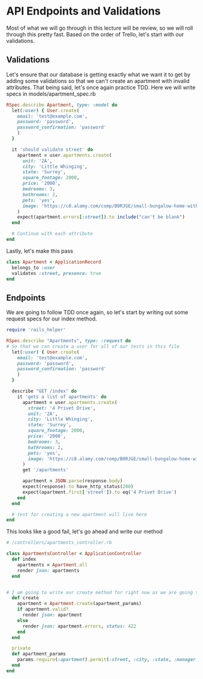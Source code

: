 # API Endpoints and Validations
Most of what we will go through in this lecture will be review, so we will roll through this pretty fast.  Based on the order of Trello, let's start with our validations.


## Validations
Let's ensure that our database is getting exactly what we want it to get by adding some validations so that we can't create an apartment with invalid attributes.  That being said, let's once again practice TDD.  Here we will write specs in models/apartment_spec.rb

```ruby
RSpec.describe Apartment, type: :model do
  let(:user) { User.create(
    email: 'test@example.com',
    password: 'password',
    password_confirmation: 'password'
    )
  }

  it 'should validate street' do
    apartment = user.apartments.create(
      unit: '2A',
      city: 'Little Whinging',
      state: 'Surrey',
      square_footage: 2000,
      price: '2000',
      bedrooms: 3,
      bathrooms: 2,
      pets: 'yes',
      image: 'https://c8.alamy.com/comp/B0RJGE/small-bungalow-home-with-pathway-in-addlestone-surrey-uk-B0RJGE.jpg'
    )
    expect(apartment.errors[:street]).to include("can't be blank")
  end

  # Continue with each attribute
end
```

Lastly, let's make this pass 

```ruby
class Apartment < ApplicationRecord
  belongs_to :user
  validates :street, presence: true
end
```


## Endpoints
We are going to follow TDD once again, so let's start by writing out some request specs for our index method.

```ruby
require 'rails_helper'

RSpec.describe "Apartments", type: :request do
# So that we can create a user for all of our tests in this file
  let(:user) { User.create(
    email: 'test@example.com',
    password: 'password',
    password_confirmation: 'password'
    )
  }

  describe "GET /index" do
    it 'gets a list of apartments' do
      apartment = user.apartments.create(
        street: '4 Privet Drive',
        unit: '2A',
        city: 'Little Whinging',
        state: 'Surrey',
        square_footage: 2000,
        price: '2000',
        bedrooms: 3,
        bathrooms: 2,
        pets: 'yes',
        image: 'https://c8.alamy.com/comp/B0RJGE/small-bungalow-home-with-pathway-in-addlestone-surrey-uk-B0RJGE.jpg'
      )
      get '/apartments'

      apartment = JSON.parse(response.body)
      expect(response).to have_http_status(200)
      expect(apartment.first['street']).to eq('4 Privet Drive')
    end
  end

  # test for creating a new apartment will live here
end
```

This looks like a good fail, let's go ahead and write our method

```ruby
# /controllers/apartments_controller.rb

class ApartmentsController < ApplicationController
  def index
    apartments = Apartment.all
    render json: apartments
  end


# I am going to write our create method for right now as we are going to need this in a bit, but I will leave it to you all to make sure you write your request spec 
  def create
    apartment = Apartment.create(apartment_params)
    if apartment.valid?
      render json: apartment
    else
      render json: apartment.errors, status: 422
    end
  end

  private
  def apartment_params
    params.require(:apartment).permit(:street, :city, :state, :manager, :email, :price, :bedrooms, :bathrooms, :pets, :image, :user_id)
  end
end
```